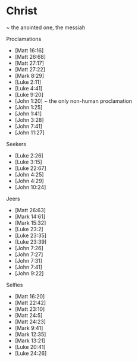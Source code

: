 # Christ
~ the anointed one, the messiah


Proclamations
- [Matt 16:16]
- [Matt 26:68]
- [Matt 27:17]
- [Matt 27:22]
- [Mark 8:29]
- [Luke 2:11]
- [Luke 4:41]
- [Luke 9:20]
- [John 1:20] ~ the only non-human proclamation
- [John 1:25]
- [John 1:41]
- [John 3:28]
- [John 7:41]
- [John 11:27]


Seekers
- [Luke 2:26]
- [Luke 3:15]
- [Luke 22:67]
- [John 4:25]
- [John 4:29]
- [John 10:24]


Jeers
- [Matt 26:63]
- [Mark 14:61]
- [Mark 15:32]
- [Luke 23:2]
- [Luke 23:35]
- [Luke 23:39]
- [John 7:26]
- [John 7:27]
- [John 7:31]
- [John 7:41]
- [John 9:22]


Selfies
- [Matt 16:20]
- [Matt 22:42]
- [Matt 23:10]
- [Matt 24:5]
- [Matt 24:23]
- [Mark 9:41]
- [Mark 12:35]
- [Mark 13:21]
- [Luke 20:41]
- [Luke 24:26]
